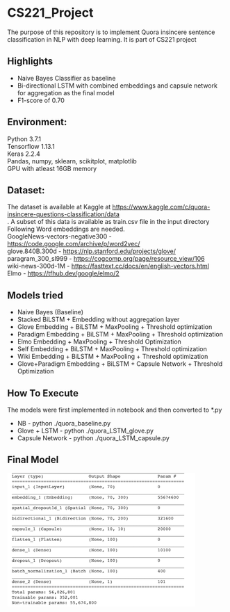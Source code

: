 # CS221_Project
The purpose of this repository is to implement Quora insincere sentence classification in NLP with deep learning.
It is part of CS221 project

## Highlights
* Naive Bayes Classifier as baseline
* Bi-directional LSTM with combined embeddings and capsule network for aggregation as the final model
* F1-score of 0.70

## Environment:
Python 3.7.1 <br />
Tensorflow 1.13.1 <br />
Keras 2.2.4 <br />
Pandas, numpy, sklearn, scikitplot, matplotlib <br />
GPU with atleast 16GB memory  <br />


## Dataset:
The dataset is available at Kaggle at https://www.kaggle.com/c/quora-insincere-questions-classification/data <br />. 
A subset of this data is available as train.csv file in the input directory <br />
Following Word embeddings are needed. <br />
GoogleNews-vectors-negative300 - https://code.google.com/archive/p/word2vec/ <br />
glove.840B.300d - https://nlp.stanford.edu/projects/glove/ <br />
paragram_300_sl999 - https://cogcomp.org/page/resource_view/106 <br />
wiki-news-300d-1M - https://fasttext.cc/docs/en/english-vectors.html <br />
Elmo - https://tfhub.dev/google/elmo/2  <br />


## Models tried
* Naive Bayes (Baseline)
* Stacked BiLSTM + Embedding without aggregation layer
* Glove Embedding + BiLSTM + MaxPooling + Threshold optimization
* Paradigm Embedding + BiLSTM + MaxPooling + Threshold optimization
* Elmo Embedding + MaxPooling + Threshold Optimization
* Self Embedding + BiLSTM + MaxPooling + Threshold optimization
* Wiki Embedding + BiLSTM + MaxPooling + Threshold optimization
* Glove+Paradigm Embedding + BiLSTM + Capsule Network + Threshold Optimization

## How To Execute
The models were first implemented in notebook and then converted to *.py <br />
* NB -  python ./quora_baseline.py
* Glove + LSTM - python ./quora_LSTM_glove.py
* Capsule Network - python ./quora_LSTM_capsule.py

## Final Model
![alt text](model.png "Model Architecture")

